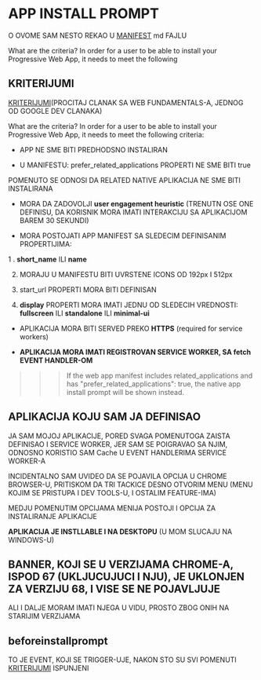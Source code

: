 # APP INSTALL PROMPT

O OVOME SAM NESTO REKAO U [MANIFEST](https://github.com/Rade58/apis_trying_out_and_practicing/blob/master/PROGRESSIVE%20WEB%20APPS/IMPORTANT%20PWA%20NOTES/5.%20MANIFEST.md#app-install-prompt) md FAJLU

What are the criteria?
In order for a user to be able to install your Progressive Web App, it needs to meet the following

## KRITERIJUMI

[KRITERIJUMI](https://developers.google.com/web/fundamentals/app-install-banners/#criteria)(PROCITAJ CLANAK SA WEB FUNDAMENTALS-A, JEDNOG OD GOOGLE DEV CLANAKA)

What are the criteria?
In order for a user to be able to install your Progressive Web App, it needs to meet the following criteria:

- APP NE SME BITI PREDHODSNO INSTALIRAN

- U MANIFESTU: prefer_related_applications PROPERTI NE SME BITI true

POMENUTO SE ODNOSI DA RELATED NATIVE APLIKACIJA NE SME BITI INSTALIRANA

- MORA DA ZADOVOLJI **user engagement heuristic** (TRENUTN OSE ONE DEFINISU, DA KORISNIK MORA IMATI INTERAKCIJU SA APLIKACIJOM BAREM 30 SEKUNDI)

- MORA POSTOJATI APP MANIFEST SA SLEDECIM DEFINISANIM PROPERTIJIMA:

1 . **short_name** ILI **name**

2. MORAJU U MANIFESTU BITI UVRSTENE ICONS OD 192px I 512px

3. start_url PROPERTI MORA BITI DEFINISAN

4. **display** PROPERTI MORA IMATI JEDNU OD SLEDECIH VREDNOSTI: **fullscreen** ILI **standalone** ILI **minimal-ui**

- APLIKACIJA MORA BITI SERVED PREKO **HTTPS** (required for service workers)

- **APLIKACIJA MORA IMATI REGISTROVAN SERVICE WORKER, SA fetch EVENT HANDLER-OM**

>>> If the web app manifest includes related_applications and has "prefer_related_applications": true, the native app install prompt will be shown instead.

## APLIKACIJA KOJU SAM JA DEFINISAO

JA SAM MOJOJ APLIKACIJE, PORED SVAGA POMENUTOGA ZAISTA DEFINISAO I SERVICE WORKER, JER SAM SE POIGRAVAO SA NJIM, ODNOSNO KORISTIO SAM Cache U EVENT HANDLERIMA SERVICE WORKER-A

INCIDENTALNO SAM UVIDEO DA SE POJAVILA OPCIJA U CHROME BROWSER-U, PRITISKOM DA TRI TACKICE DESNO OTVORIM MENU (MENU KOJIM SE PRISTUPA I DEV TOOLS-U, I OSTALIM FEATURE-IMA)

MEDJU POMENUTIM OPCIJAMA MENIJA POSTOJI I OPCIJA ZA INSTALIRANJE APLIKACIJE

**APLIKACIJA JE INSTLLABLE I NA DESKTOPU** (U MOM SLUCAJU NA WINDOWS-U)

## BANNER, KOJI SE U VERZIJAMA CHROME-A, ISPOD 67 (UKLJUCUJUCI I NJU), JE UKLONJEN ZA VERZIJU 68, I VISE SE NE POJAVLJUJE

ALI I DALJE MORAM IMATI NJEGA U VIDU, PROSTO ZBOG ONIH NA STARIJIM VERZIJAMA

## beforeinstallprompt

TO JE EVENT, KOJI SE TRIGGER-UJE, NAKON STO SU SVI POMENUTI [KRITERIJUMI]() ISPUNJENI